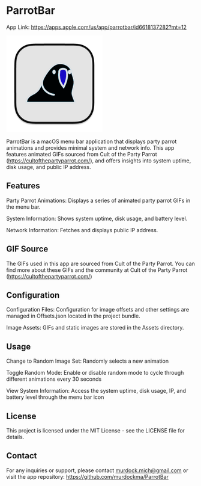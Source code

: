 # ParrotBar

App Link: https://apps.apple.com/us/app/parrotbar/id6618137282?mt=12

![ParrotBar Icon](Icons/256.png)

ParrotBar is a macOS menu bar application that displays party parrot animations and provides minimal system and network info. 
This app features animated GIFs sourced from Cult of the Party Parrot (https://cultofthepartyparrot.com/), and offers insights 
into system uptime, disk usage, and public IP address.

## Features
Party Parrot Animations: Displays a series of animated party parrot GIFs in the menu bar.

System Information: Shows system uptime, disk usage, and battery level.

Network Information: Fetches and displays public IP address.

## GIF Source
The GIFs used in this app are sourced from Cult of the Party Parrot. You can find more about 
these GIFs and the community at Cult of the Party Parrot (https://cultofthepartyparrot.com/)


## Configuration
Configuration Files: Configuration for image offsets and other settings are managed in Offsets.json located in the project bundle.

Image Assets: GIFs and static images are stored in the Assets directory.

## Usage
Change to Random Image Set: Randomly selects a new animation 

Toggle Random Mode: Enable or disable random mode to cycle through different animations every 30 seconds

View System Information: Access the system uptime, disk usage, IP, and battery level through the menu bar icon

## License
This project is licensed under the MIT License - see the LICENSE file for details.

## Contact
For any inquiries or support, please contact murdock.mich@gmail.com or visit the app repository: https://github.com/murdockma/ParrotBar

